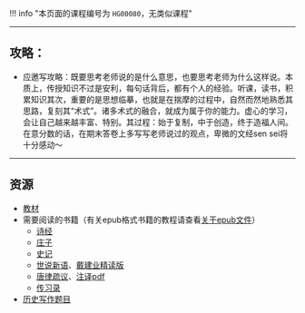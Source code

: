 !!! info "本页面的课程编号为 `HG00080`，无类似课程"

---

## 攻略：
- 应邀写攻略：既要思考老师说的是什么意思，也要思考老师为什么这样说。本质上，传授知识不过是安利，每句话背后，都有个人的经验。听课，读书，积累知识其次，重要的是思想临摹，也就是在揣摩的过程中，自然而然地熟悉其思路，复刻其“术式”。诸多术式的融合，就成为属于你的能力。虚心的学习，会让自己越来越丰富、特别。其过程：始于复制，中于创造，终于造福人间。在意分数的话，在期末答卷上多写写老师说过的观点，卑微的文经sen sei将十分感动～

---

## 资源
- [教材](https://api.ecylt.top/v1/lanzou_link?url=https://cqu-openlib.lanzout.com/iU4a421zt8sj&type=down)
- 需要阅读的书籍（有关epub格式书籍的教程请查看[关于epub文件](../../技巧/计算机基础/关于epub文件.md)）  
    - [诗经](https://api.ecylt.top/v1/lanzou_link?url=https://cqu-openlib.lanzout.com/iWl1T1wl23te&type=down)  
    - [庄子](https://api.ecylt.top/v1/lanzou_link?url=https://cqu-openlib.lanzout.com/iCVqA1wl231g&type=down)  
    - [史记](https://api.ecylt.top/v1/lanzou_link?url=https://cqu-openlib.lanzout.com/iijGP1wl22ed&type=down)  
    - [世说新语](https://api.ecylt.top/v1/lanzou_link?url=https://cqu-openlib.lanzout.com/i8JEY1wl20li&type=down)、[戴建业精读版](https://api.ecylt.top/v1/lanzou_link?url=https://cqu-openlib.lanzout.com/iGvD41wl23bg&type=down)  
    - [唐律疏议](https://api.ecylt.top/v1/lanzou_link?url=https://cqu-openlib.lanzout.com/ii35A1wl22la&type=down)、[注译pdf](https://api.ecylt.top/v1/lanzou_link?url=https://cqu-openlib.lanzout.com/iZTEv1wmr7hc&type=down)  
    - [传习录](https://api.ecylt.top/v1/lanzou_link?url=https://cqu-openlib.lanzout.com/iB4VM1wl20pc&type=down)  
- [历史写作题目](../../杂项/文明经典写作题目/文明经典A历史写作题目.md)